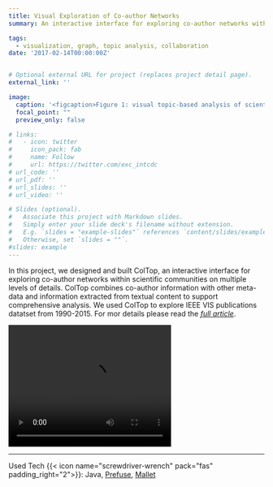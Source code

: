 ```yaml
---
title: Visual Exploration of Co-author Networks
summary: An interactive interface for exploring co-author networks within scientific communities.<br/>{{< icon name="screwdriver-wrench" pack="fas" >}} Java, <a href="http://vis.stanford.edu/papers/prefuse">Prefuse</a>, <a href="https://mimno.github.io/Mallet/index">Mallet</a>

tags:
  - visualization, graph, topic analysis, collaboration
date: '2017-02-14T00:00:00Z'


# Optional external URL for project (replaces project detail page).
external_link: ''

image:
  caption: '<figcaption>Figure 1: visual topic-based analysis of scientific community structure</figcaption>'
  focal_point: ""
  preview_only: false

# links:
#   - icon: twitter
#     icon_pack: fab
#     name: Follow
#     url: https://twitter.com/exc_intcdc
# url_code: ''
# url_pdf: ''
# url_slides: ''
# url_video: ''

# Slides (optional).
#   Associate this project with Markdown slides.
#   Simply enter your slide deck's filename without extension.
#   E.g. `slides = "example-slides"` references `content/slides/example-slides.md`.
#   Otherwise, set `slides = ""`.
#slides: example
---
```



In this project, we designed and built ColTop, an interactive interface for exploring co-author networks within scientific communities on multiple levels of details. ColTop  combines co-author information with other meta-data and information extracted from textual content to support comprehensive analysis. We used ColTop to explore IEEE VIS publications datatset from 1990-2015. For mor details please read the <cite><a href="/publication/abdelaal-2017-coltop">full article</a></cite>.


<video width="320" height="240" controls>
  <source src="FFsplit-171106-193724.mp4" type="video/mp4">
Your browser does not support the video tag.
<caption>A teaser video</caption>
</video>










----



Used Tech {{< icon name="screwdriver-wrench" pack="fas" padding_right="2">}}: Java, <a href="http://vis.stanford.edu/papers/prefuse">Prefuse</a>, <a href="https://mimno.github.io/Mallet/index">Mallet</a> 